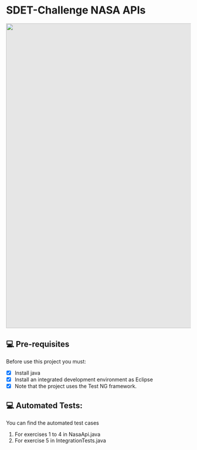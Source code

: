 # SDET-Challenge NASA APIs

<img style="display: block;-webkit-user-select: none;margin: auto;background-color: hsl(0, 0%, 90%);transition: background-color 300ms;" src="https://apod.nasa.gov/apod/image/2209/Tarantula-HST-ESO-Webb-SS1024.jpg" width="1024" height="829">

## 💻 Pre-requisites

Before use this project you must:
- [x] Install java
- [x] Install an integrated development environment as Eclipse
- [x] Note that the project uses the Test NG framework.

## 💻 Automated Tests: 
You can find the automated test cases
1. For exercises 1 to 4 in NasaApi.java
2. For exercise 5 in IntegrationTests.java


